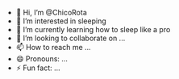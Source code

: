 - 👋 Hi, I’m @ChicoRota
- 👀 I’m interested in sleeping
- 🌱 I’m currently learning how to sleep like a pro
- 💞️ I’m looking to collaborate on ...
- 📫 How to reach me ...
- 😄 Pronouns: ...
- ⚡ Fun fact: ...

<!---
ChicoRota/ChicoRota is a ✨ special ✨ repository because its `README.md` (this file) appears on your GitHub profile.
You can click the Preview link to take a look at your changes.
--->
